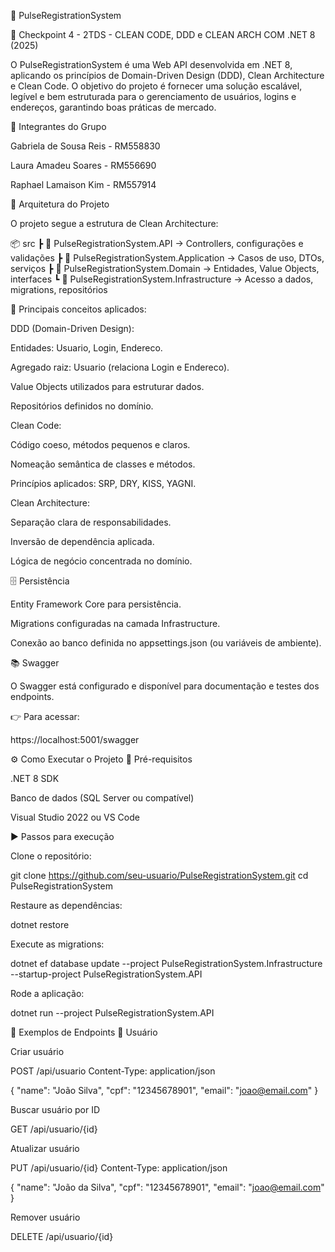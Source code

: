 
🚀 PulseRegistrationSystem

📌 Checkpoint 4 - 2TDS - CLEAN CODE, DDD e CLEAN ARCH COM .NET 8 (2025)

O PulseRegistrationSystem é uma Web API desenvolvida em .NET 8, aplicando os princípios de Domain-Driven Design (DDD), Clean Architecture e Clean Code.
O objetivo do projeto é fornecer uma solução escalável, legível e bem estruturada para o gerenciamento de usuários, logins e endereços, garantindo boas práticas de mercado.

👥 Integrantes do Grupo

Gabriela de Sousa Reis - RM558830

Laura Amadeu Soares - RM556690

Raphael Lamaison Kim - RM557914

📐 Arquitetura do Projeto

O projeto segue a estrutura de Clean Architecture:

📦 src
 ┣ 📂 PulseRegistrationSystem.API            -> Controllers, configurações e validações
 ┣ 📂 PulseRegistrationSystem.Application    -> Casos de uso, DTOs, serviços
 ┣ 📂 PulseRegistrationSystem.Domain         -> Entidades, Value Objects, interfaces
 ┗ 📂 PulseRegistrationSystem.Infrastructure -> Acesso a dados, migrations, repositórios

🔑 Principais conceitos aplicados:

DDD (Domain-Driven Design):

Entidades: Usuario, Login, Endereco.

Agregado raiz: Usuario (relaciona Login e Endereco).

Value Objects utilizados para estruturar dados.

Repositórios definidos no domínio.

Clean Code:

Código coeso, métodos pequenos e claros.

Nomeação semântica de classes e métodos.

Princípios aplicados: SRP, DRY, KISS, YAGNI.

Clean Architecture:

Separação clara de responsabilidades.

Inversão de dependência aplicada.

Lógica de negócio concentrada no domínio.

🗄️ Persistência

Entity Framework Core para persistência.

Migrations configuradas na camada Infrastructure.

Conexão ao banco definida no appsettings.json (ou variáveis de ambiente).

📚 Swagger

O Swagger está configurado e disponível para documentação e testes dos endpoints.

👉 Para acessar:

https://localhost:5001/swagger

⚙️ Como Executar o Projeto
🔧 Pré-requisitos

.NET 8 SDK

Banco de dados (SQL Server ou compatível)

Visual Studio 2022 ou VS Code

▶️ Passos para execução

Clone o repositório:

git clone https://github.com/seu-usuario/PulseRegistrationSystem.git
cd PulseRegistrationSystem


Restaure as dependências:

dotnet restore


Execute as migrations:

dotnet ef database update --project PulseRegistrationSystem.Infrastructure --startup-project PulseRegistrationSystem.API


Rode a aplicação:

dotnet run --project PulseRegistrationSystem.API

📌 Exemplos de Endpoints
👤 Usuário

Criar usuário

POST /api/usuario
Content-Type: application/json

{
  "name": "João Silva",
  "cpf": "12345678901",
  "email": "joao@email.com"
}


Buscar usuário por ID

GET /api/usuario/{id}


Atualizar usuário

PUT /api/usuario/{id}
Content-Type: application/json

{
  "name": "João da Silva",
  "cpf": "12345678901",
  "email": "joao@email.com"
}


Remover usuário

DELETE /api/usuario/{id}

